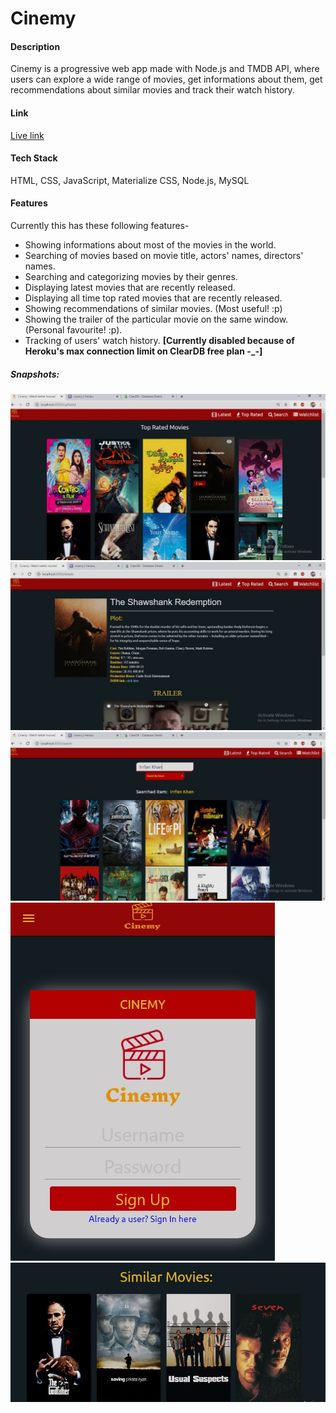 # Cinemy

#### Description

Cinemy is a progressive web app made with Node.js and TMDB API, where users can explore a wide range of movies, get informations about them, get recommendations about similar movies and track their watch history.

#### Link
[Live link](https://cinemy.herokuapp.com)

#### Tech Stack

HTML, CSS, JavaScript, Materialize CSS, Node.js, MySQL

#### Features

Currently this has these following features-

* Showing informations about most of the movies in the world.
* Searching of movies based on movie title, actors' names, directors' names.
* Searching and categorizing movies by their genres. 
* Displaying latest movies that are recently released.
* Displaying all time top rated movies that are recently released.
* Showing recommendations of similar movies. (Most useful! :p)
* Showing the trailer of the particular movie on the same window. (Personal favourite! :p).
* Tracking of users' watch history. **[Currently disabled because of Heroku's max connection limit on ClearDB free plan -_-]**
    
##### Snapshots:

![](https://github.com/arghac14/Cinemy/blob/master/Snapshots/1.JPG)
![](https://github.com/arghac14/Cinemy/blob/master/Snapshots/2.JPG)
![](https://github.com/arghac14/Cinemy/blob/master/Snapshots/3.JPG)
![](https://github.com/arghac14/Cinemy/blob/master/Snapshots/4.JPG)
![](https://github.com/arghac14/Cinemy/blob/master/Snapshots/5.JPG)
